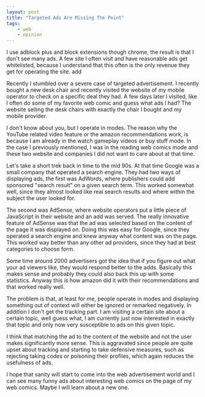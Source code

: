 ```yaml
---
layout: post
title: "Targeted Ads Are Missing The Point"
tags:
    - web
    - opinion
---
```


I use adblock plus and block extensions though chrome, the result is that 
I don't see many ads. A few site I often visit and have reasonable ads get
whitelisted, because I understand that this often is the only revenue they 
get for operating the site. add

Recently I stumbled over a severe case of targeted advertisement. I recently
bought a new desk chair and recently visited the website of my mobile operator
to check on a specific deal they had. A few days later I visited, like I often 
do some of my favorite web comic and guess what ads I had? The website selling 
the desk chairs with exactly the chair I bought and my mobile provider.

<!--more-->

I don't know about you, but I operate in modes. The reason why the YouTube 
related video feature or the amazon recommendations work, is because I am 
already in the watch gameplay videos or buy stuff mode. In the case I previously
mentioned, I was in the reading web comics mode and these two website and 
companies I did not want to care about at that time.

Let's take a short trek back in time to the mid 90s. At that time Google was 
a small company that operated a search engine. They had two ways of displaying 
ads, the first was AdWords, where publishers could add sponsored "search result"
on a given search term. This worked somewhat well, since they almost looked like
real search results and where within the subject the user looked for. 

The second was AdSense, where website operators put a little piece of 
JavaScript in their website and an add was served. The really innovative feature 
of AdSense was that the ad was selected based on the content of the page it was 
displayed on. Doing this was easy for Google, since they operated a search engine
and knew anyway what content was on the page. This worked way better than any 
other ad providers, since they had at best categories to choose form. 

Some time around 2000 advertisers got the idea that if you figure out what
your ad viewers like, they would respond better to the adds. Basically this
makes sense and probably they could also back this up with some statistics. 
Anyway this is how amazon did it with their recommendations and that worked 
really well.

The problem is that, at least for me, people operate in modes and displaying 
something out of context will either be ignored or remarked negatively. In 
addition I don't get the tracking part. I am visiting a certain site about a 
certain topic, well guess what, I am currently just now interested in exactly 
that topic and only now very susceptible to ads on this given topic. 

I think that matching the ad to the content of the website and not the user
makes significantly more sense. This is aggravated since people are quite 
upset about tracking and starting to take defensive measures, such as rejecting 
taking codes or poisoning their profiles, which again reduces the usefulness
of ads.

I hope that sanity will start to come into the web advertisement world and I 
can see many funny ads about interesting web comics on the page of my web comics.
Maybe I will learn about a new one.

